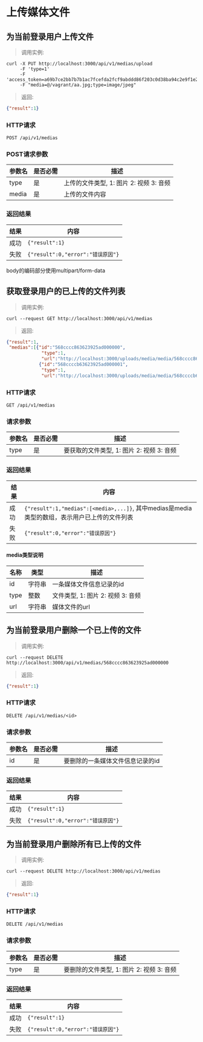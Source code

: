 # 上传媒体文件

## 为当前登录用户上传文件

> 调用实例:

```shell
curl -X PUT http://localhost:3000/api/v1/medias/upload 
     -F 'type=1' 
     -F 'access_token=a69b7ce2bb7b7b1ac7fcefda2fcf9abddd86f203c0d38ba94c2e9f1e2486b0e3' 
     -F "media=@/vagrant/aa.jpg;type=image/jpeg"
```

> 返回:

```json
{"result":1}
```

### HTTP请求

`POST /api/v1/medias`

### POST请求参数

参数名     | 是否必需 | 描述
-----------|----------|------
type       | 是       | 上传的文件类型, 1: 图片 2: 视频 3: 音频
media      | 是       | 上传的文件内容


### 返回结果

结果  | 内容
------|--------------
成功  | `{"result":1}`
失败  | `{"result":0,"error":"错误原因"}`

<aside class="warning">
body的编码部分使用multipart/form-data
</aside>

## 获取登录用户的已上传的文件列表

> 调用实例:

```shell
curl --request GET http://localhost:3000/api/v1/medias
```

> 返回:

```json
{"result":1,
 "medias":[{"id":"568cccc863623925ad000000",
             "type":1,
             "url":"http://localhost:3000/uploads/media/media/568cccc863623925ad000000/a1.jpg"},
            {"id":"568ccccb63623925ad000001",
             "type":1,
             "url":"http://localhost:3000/uploads/media/media/568ccccb63623925ad000001/a1.jpg"}]}
```

### HTTP请求

`GET /api/v1/medias`

### 请求参数

参数名     | 是否必需 | 描述
-----------|----------|------
type       | 是       | 要获取的文件类型, 1: 图片 2: 视频 3: 音频


### 返回结果

结果  | 内容
------|--------------
成功  | `{"result":1,"medias":[<media>,...]}`, 其中medias是media类型的数组，表示用户已上传的文件列表
失败  | `{"result":0,"error":"错误原因"}`

#### media类型说明

名称               | 类型   | 描述
---------------------|--------|------
id                   | 字符串 | 一条媒体文件信息记录的id
type                 | 整数   | 文件类型, 1: 图片 2: 视频 3: 音频
url                  | 字符串 | 媒体文件的url 

## 为当前登录用户删除一个已上传的文件

> 调用实例:

```shell
curl --request DELETE http://localhost:3000/api/v1/medias/568cccc863623925ad000000
```

> 返回:

```json
{"result":1}
```

### HTTP请求

`DELETE /api/v1/medias/<id>`

### 请求参数

参数名     | 是否必需 | 描述
-----------|----------|------
id         | 是       | 要删除的一条媒体文件信息记录的id


### 返回结果

结果  | 内容
------|--------------
成功  | `{"result":1}`
失败  | `{"result":0,"error":"错误原因"}`


## 为当前登录用户删除所有已上传的文件

> 调用实例:

```shell
curl --request DELETE http://localhost:3000/api/v1/medias
```

> 返回:

```json
{"result":1}
```

### HTTP请求

`DELETE /api/v1/medias`

### 请求参数

参数名     | 是否必需 | 描述
-----------|----------|------
type       | 是       | 要删除的文件类型, 1: 图片 2: 视频 3: 音频


### 返回结果

结果  | 内容
------|--------------
成功  | `{"result":1}`
失败  | `{"result":0,"error":"错误原因"}`


